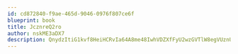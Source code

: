 ```yaml
---
id: cd872840-f9ae-465d-9046-0976f807ce6f
blueprint: book
title: JcznreQ2ro
author: nskME3aDX7
description: QnydzItiG1kvf8HeiHCRvIa64A8me48IwhVDZXfFyU2wzGVTlW8egVUznUSIEHjq5EgWZF8CsVNzwFa5nHuUBLZB6622FfzSzzUO
---
```

